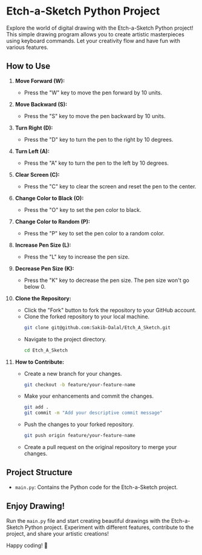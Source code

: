 # Etch-a-Sketch Python Project

Explore the world of digital drawing with the Etch-a-Sketch Python project! This simple drawing program allows you to create artistic masterpieces using keyboard commands. Let your creativity flow and have fun with various features.

## How to Use

1. **Move Forward (W):**
   - Press the "W" key to move the pen forward by 10 units.

2. **Move Backward (S):**
   - Press the "S" key to move the pen backward by 10 units.

3. **Turn Right (D):**
   - Press the "D" key to turn the pen to the right by 10 degrees.

4. **Turn Left (A):**
   - Press the "A" key to turn the pen to the left by 10 degrees.

5. **Clear Screen (C):**
   - Press the "C" key to clear the screen and reset the pen to the center.

6. **Change Color to Black (O):**
   - Press the "O" key to set the pen color to black.

7. **Change Color to Random (P):**
   - Press the "P" key to set the pen color to a random color.

8. **Increase Pen Size (L):**
   - Press the "L" key to increase the pen size.

9. **Decrease Pen Size (K):**
   - Press the "K" key to decrease the pen size. The pen size won't go below 0.

10. **Clone the Repository:**
    - Click the "Fork" button to fork the repository to your GitHub account.
    - Clone the forked repository to your local machine.
      ```bash
      git clone git@github.com:Sakib-Dalal/Etch_A_Sketch.git
      ```
    - Navigate to the project directory.
      ```bash
      cd Etch_A_Sketch
      ```

11. **How to Contribute:**
    - Create a new branch for your changes.
      ```bash
      git checkout -b feature/your-feature-name
      ```
    - Make your enhancements and commit the changes.
      ```bash
      git add .
      git commit -m "Add your descriptive commit message"
      ```
    - Push the changes to your forked repository.
      ```bash
      git push origin feature/your-feature-name
      ```
    - Create a pull request on the original repository to merge your changes.

## Project Structure

- `main.py`: Contains the Python code for the Etch-a-Sketch project.

## Enjoy Drawing!

Run the `main.py` file and start creating beautiful drawings with the Etch-a-Sketch Python project. Experiment with different features, contribute to the project, and share your artistic creations!

Happy coding! 🎨
